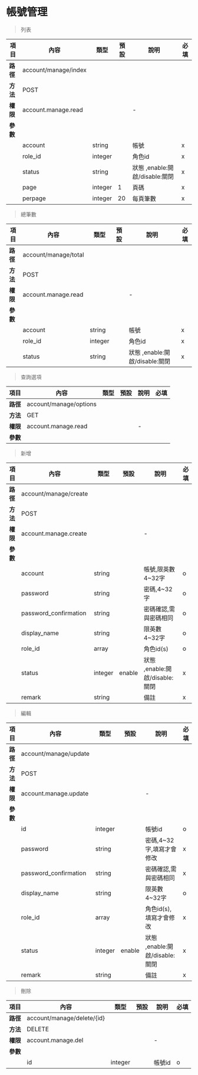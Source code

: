 # 帳號管理

> 列表

| 項目         | 內容                         | 類型         | 預設         | 說明                  | 必填  |
|-------------|-----------------------------|--------------|--------------|---------------------|-------|
| <b>路徑</b>  |account/manage/index       |              |              |                     |      |
| <b>方法</b>  | POST                        |              |              |                     |      |
| <b>權限</b>  | account.manage.read           |              |              |          -          |      |
| <b>參數</b>  |                             |              |              |                     |      |
|             | account                      | string      |              |      帳號        |   x  |
|             | role_id                      | integer      |              |      角色id        |   x  |
|             | status                      | string   |    |   狀態 ,enable:開啟/disable:關閉       |   x  |
|             | page                      | integer      |         1     |      頁碼        |   x  |
|             | perpage                      | integer      |       20       |      每頁筆數        |   x  |

> 總筆數

| 項目         | 內容                         | 類型         | 預設         | 說明                  | 必填  |
|-------------|-----------------------------|--------------|--------------|---------------------|-------|
| <b>路徑</b>  |account/manage/total       |              |              |                     |      |
| <b>方法</b>  | POST                        |              |              |                     |      |
| <b>權限</b>  | account.manage.read           |              |              |          -          |      |
| <b>參數</b>  |                             |              |              |                     |      |
|             | account                      | string      |              |      帳號        |   x  |
|             | role_id                      | integer      |              |      角色id        |   x  |
|             | status                      | string   |    |   狀態 ,enable:開啟/disable:關閉       |   x  |

> 查詢選項

| 項目         | 內容                         | 類型         | 預設         | 說明                  | 必填  |
|-------------|-----------------------------|--------------|--------------|---------------------|-------|
| <b>路徑</b>  |account/manage/options       |              |              |                     |      |
| <b>方法</b>  | GET                        |              |              |                     |      |
| <b>權限</b>  | account.manage.read           |              |              |          -          |      |
| <b>參數</b>  |                             |              |              |                     |      |

> 新增

| 項目         | 內容                         | 類型         | 預設         | 說明                  | 必填  |
|-------------|-----------------------------|--------------|--------------|---------------------|-------|
| <b>路徑</b>  |account/manage/create       |              |              |                     |      |
| <b>方法</b>  | POST                        |              |              |                     |      |
| <b>權限</b>  | account.manage.create           |              |              |          -          |      |
| <b>參數</b>  |                             |              |              |                     |      |
|             | account                      | string      |              |      帳號,限英數4~32字        |   o  |
|             | password                      | string      |              |      密碼,4~32字        |   o  |
|             | password_confirmation        | string      |              |      密碼確認,需與密碼相同        |   o  |
|             | display_name                      | string      |              |      限英數4~32字        |   o  |
|             | role_id                      | array      |              |      角色id(s)        |   o  |
|             | status                      | integer   |  enable  |   狀態 ,enable:開啟/disable:關閉       |   x  |
|             | remark                      | string       |              |   備註                |   x  |

> 編輯

| 項目         | 內容                         | 類型         | 預設         | 說明                  | 必填  |
|-------------|-----------------------------|--------------|--------------|---------------------|-------|
| <b>路徑</b>  |account/manage/update       |              |              |                     |      |
| <b>方法</b>  | POST                        |              |              |                     |      |
| <b>權限</b>  | account.manage.update           |              |              |          -          |      |
| <b>參數</b>  |                             |              |              |                     |      |
|             | id                      | integer      |              |      帳號id        |   o  |
|             | password                      | string      |              |      密碼,4~32字,填寫才會修改        |   x  |
|             | password_confirmation        | string      |              |      密碼確認,需與密碼相同        |   x  |
|             | display_name                      | string      |              |      限英數4~32字        |   o  |
|             | role_id                      | array      |              |      角色id(s),填寫才會修改        |   x  |
|             | status                      | integer      |      enable   |  狀態 ,enable:開啟/disable:關閉       |   x  |
|             | remark                      | string       |              |   備註                |   x  |

> 刪除

| 項目         | 內容                         | 類型         | 預設         | 說明                  | 必填  |
|-------------|-----------------------------|--------------|--------------|---------------------|-------|
| <b>路徑</b>  |account/manage/delete/{id}      |              |              |                     |      |
| <b>方法</b>  | DELETE                        |              |              |                     |      |
| <b>權限</b>  | account.manage.del          |              |              |          -          |      |
| <b>參數</b>  |                             |              |              |                     |      |
|             | id                      | integer      |              |      帳號id        |   o  |
